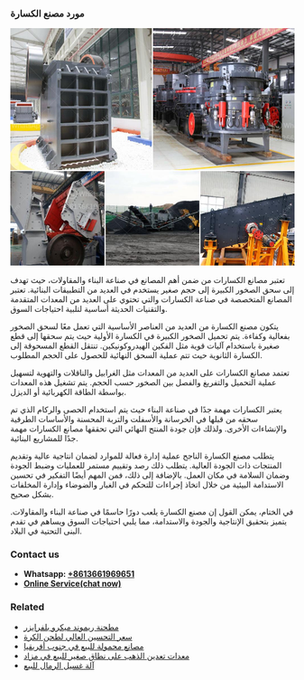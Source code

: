<h3>مورد مصنع الكسارة</h3><img src='1701854346.jpg' alt=''><p>تعتبر مصانع الكسارات من ضمن أهم المصانع في صناعة البناء والمقاولات، حيث تهدف إلى سحق الصخور الكبيرة إلى حجم صغير يستخدم في العديد من التطبيقات البنائية. تعتبر المصانع المتخصصة في صناعة الكسارات والتي تحتوي على العديد من المعدات المتقدمة والتقنيات الحديثة أساسية لتلبية احتياجات السوق.</p><p>يتكون مصنع الكسارة من العديد من العناصر الأساسية التي تعمل معًا لسحق الصخور بفعالية وكفاءة. يتم تحميل الصخور الكبيرة في الكسارة الأولية حيث يتم سحقها إلى قطع صغيرة باستخدام آليات قوية مثل الفكين الهيدروكونيكين. تنتقل القطع المسحوقة إلى الكسارة الثانوية حيث تتم عملية السحق النهائية للحصول على الحجم المطلوب.</p><p>تعتمد مصانع الكسارات على العديد من المعدات مثل الغرابيل والناقلات والتهوية لتسهيل عملية التحميل والتفريغ والفصل بين الصخور حسب الحجم. يتم تشغيل هذه المعدات بواسطة الطاقة الكهربائية أو الديزل.</p><p>يعتبر الكسارات مهمة جدًا في صناعة البناء حيث يتم استخدام الحصى والركام الذي تم سحقه من قبلها في الخرسانة والأسفلت والتربة المحسنة والأساسات الطرقية والإنشاءات الأخرى. ولذلك فإن جودة المنتج النهائي التي تحققها مصانع الكسارات مهمة جدًا للمشاريع البنائية.</p><p>يتطلب مصنع الكسارة الناجح عملية إدارة فعالة للموارد لضمان انتاجية عالية وتقديم المنتجات ذات الجودة العالية. يتطلب ذلك رصد وتقييم مستمر للعمليات وضبط الجودة وضمان السلامة في مكان العمل. بالإضافة إلى ذلك، فمن المهم أيضًا التفكير في تحسين الاستدامة البيئية من خلال اتخاذ إجراءات للتحكم في الغبار والضوضاء وإدارة المخلفات بشكل صحيح.</p><p>في الختام، يمكن القول إن مصنع الكسارة يلعب دورًا حاسمًا في صناعة البناء والمقاولات. يتميز بتحقيق الإنتاجية والجودة والاستدامة، مما يلبي احتياجات السوق ويساهم في تقدم البنى التحتية في البلاد.</p><h3>Contact us</h3><ul><li><strong>Whatsapp:&nbsp;<a href="https://wa.me/8613661969651">+8613661969651</a></strong></li><li><a href="https://swt.shibang-china.com/?git&amp;zhl&amp;مورد مصنع الكسارة"><strong>Online Service(chat now)</strong></a></li></ul><h3>Related</h3><ul><li><a href='مطحنة ريموند ميكرو بلفرايزر.md'>مطحنة ريموند ميكرو بلفرايزر</a></li><li><a href='سعر التحسين العالي لطحن الكرة.md'>سعر التحسين العالي لطحن الكرة</a></li><li><a href='مصانع محمولة للبيع في جنوب أفريقيا.md'>مصانع محمولة للبيع في جنوب أفريقيا</a></li><li><a href='معدات تعدين الذهب على نطاق صغير للبيع في مزاد.md'>معدات تعدين الذهب على نطاق صغير للبيع في مزاد</a></li><li><a href='آلة غسيل الرمال للبيع.md'>آلة غسيل الرمال للبيع</a></li></ul>
